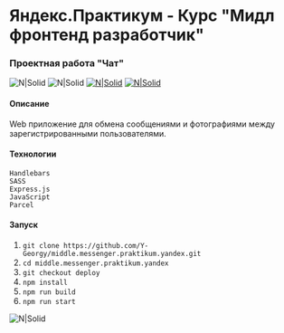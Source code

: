 # Яндекс.Практикум - Курс "Мидл фронтенд разработчик"
### Проектная работа "Чат"
![N|Solid](https://img.shields.io/badge/-Приложение%20в%20разработке-red)
![N|Solid](https://img.shields.io/badge/-Георгий%20Ядрихинский-blue)
[![N|Solid](https://img.shields.io/badge/-Посмотреть%20макет%20Figma)](https://www.figma.com/file/jF5fFFzgGOxQeB4CmKWTiE/Chat_external_link)
[![N|Solid](https://img.shields.io/badge/-Посмотреть%20сайт%20на%20Netlify-orange)](https://project-chat.netlify.app/)
#### Описание
Web приложение для обмена сообщениями и фотографиями между зарегистрированными пользователями.

#### Технологии
```
Handlebars
SASS
Express.js
JavaScript
Parcel
```

#### Запуск

1. `git clone https://github.com/Y-Georgy/middle.messenger.praktikum.yandex.git`
2. `cd middle.messenger.praktikum.yandex`
3. `git checkout deploy`
4. `npm install`
5. `npm run build`
6. `npm run start`

![N|Solid](https://img.shields.io/badge/-©%202022-red)
